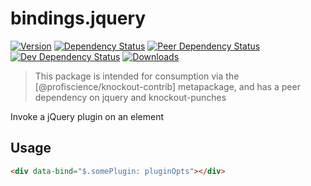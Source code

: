 # bindings.jquery

[![Version][npm-version-shield]][npm]
[![Dependency Status][david-dm-shield]][david-dm]
[![Peer Dependency Status][david-dm-peer-shield]][david-dm-peer]
[![Dev Dependency Status][david-dm-dev-shield]][david-dm-dev]
[![Downloads][npm-stats-shield]][npm-stats]

[david-dm]: https://david-dm.org/Profiscience/knockout-contrib?path=packages/bindings.jquery
[david-dm-shield]: https://david-dm.org/Profiscience/knockout-contrib/status.svg?path=packages/bindings.jquery

[david-dm-peer]: https://david-dm.org/Profiscience/knockout-contrib?path=packages/bindings.jquery&type=peer
[david-dm-peer-shield]: https://david-dm.org/Profiscience/knockout-contrib/peer-status.svg?path=packages/bindings.jquery

[david-dm-dev]: https://david-dm.org/Profiscience/knockout-contrib?path=packages/bindings.jquery&type=dev
[david-dm-dev-shield]: https://david-dm.org/Profiscience/knockout-contrib/dev-status.svg?path=packages/bindings.jquery

[npm]: https://www.npmjs.com/package/@profiscience/knockout-contrib-bindings-jquery
[npm-version-shield]: https://img.shields.io/npm/v/@profiscience/knockout-contrib-bindings-jquery.svg

[npm-stats]: http://npm-stat.com/charts.html?package=@profiscience/knockout-contrib-bindings-jquery&author=&from=&to=
[npm-stats-shield]: https://img.shields.io/npm/dt/@profiscience/knockout-contrib-bindings-jquery.svg?maxAge=2592000

> This package is intended for consumption via the [@profiscience/knockout-contrib] metapackage, and has a peer dependency on jquery and knockout-punches

Invoke a jQuery plugin on an element

## Usage

```html
<div data-bind="$.somePlugin: pluginOpts"></div>
```